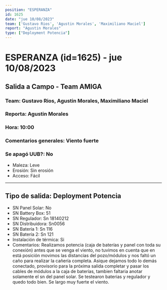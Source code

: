 ```yaml
---
position: "ESPERANZA"
id: 1625
date: "jue 10/08/2023"
team: ['Gustavo Rios', 'Agustin Morales', 'Maximiliano Maciel']
report: "Agustin Morales"
type: ["Deployment Potencia"]
---
```


# ESPERANZA (id=1625) - jue 10/08/2023
## Salida a Campo - Team AMIGA
### Team: Gustavo Rios, Agustin Morales, Maximiliano Maciel
### Reporta: Agustin Morales
### Hora: 10:00
### Comentarios generales: Viento fuerte 
### Se apagó UUB?: No 
- Maleza: Leve
- Erosión: Sin erosión
- Acceso: Fácil
---------
## Tipo de salida: Deployment Potencia
   - SN Panel Solar: No
   - SN Battery Box: 51
   - SN Regulador: Sn 18140212
   - SN Distribuidora: Sn0056
   - SN Batería 1: Sn 116
   - SN Batería 2: Sn 121
   - Instalación de térmica: Si
   - Comentarios: Realizamos potencia (caja de baterías y panel con toda su conexión) antes que se venga el viento, no tuvimos en cuenta que en está posición movimos las distancias del pozo/módulos y nos faltó un caño para realizar la cañería completa. Asique dejamos todo lo demás conectado, provisorio para la próxima salida completar y pasar los cables de módulos a la caja de baterías, tambien faltaria anotar solamente el sn del panel solar. Se testearon baterias y regulador y quedo todo bien. Se largo muy fuerte el viento. 
